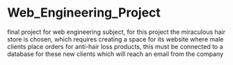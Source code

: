 # Web_Engineering_Project
final project for web engineering subject, for this project the miraculous hair store is chosen, which requires creating a space for its website where male clients place orders for anti-hair loss products, this must be connected to a database for these new clients which will reach an email from the company
